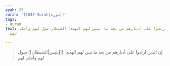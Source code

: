 ```yaml
---
ayah: 25
surah: '[[047-Surah|سورة]]'
tags:
- quran
text: إن الذين ارتدوا على أدبارهم من بعد ما تبين لهم الهدى ۙ الشيطان سول لهم وأملى
  لهم

---
```

> إن الذين ارتدوا على أدبارهم من بعد ما تبين لهم الهدى ۙ [[إبليس|الشيطان]] سول لهم وأملى لهم
